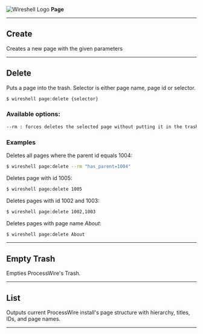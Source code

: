 ![Wireshell Logo](http://wireshell.pw/favicon-16x16.png) **Page**

---

## Create

Creates a new page with the given parameters

---

## Delete

Puts a page into the trash. Selector is either page name, page id or selector. 

```sh
$ wireshell page:delete {selector}
```

### Available options:

```sh
--rm : forces deletes the selected page without putting it in the trash first
```

### Examples

Deletes all pages where the parent id equals 1004:

```sh
$ wireshell page:delete --rm "has_parent=1004"
```

Deletes page with id 1005:

```sh
$ wireshell page:delete 1005
```

Deletes pages with id 1002 and 1003:

```sh
$ wireshell page:delete 1002,1003
```

Deletes pages with page name *About*:

```sh
$ wireshell page:delete About
```

---

## Empty Trash

Empties ProcessWire's Trash.

---

## List

Outputs current ProcessWire install's page structure with hierarchy, titles, IDs, and page names.

---
